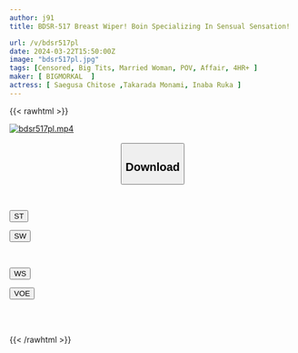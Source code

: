 ```yaml
---
author: j91
title: BDSR-517 Breast Wiper! Boin Specializing In Sensual Sensation! ! Nuruteka Close Contact! Overwhelming Fetish! !

url: /v/bdsr517pl
date: 2024-03-22T15:50:00Z
image: "bdsr517pl.jpg"
tags: [Censored, Big Tits, Married Woman, POV, Affair, 4HR+	]
maker: [ BIGMORKAL  ]
actress: [ Saegusa Chitose ,Takarada Monami, Inaba Ruka ]
---
```



{{< rawhtml >}}

<div class="video" data-videoid="RpBVyQ7BgPuddrb">
    <a href="javascript:;">
        <img src="/v/bdsr517pl/bdsr517pl.jpg" width="WIDTH" height="HEIGHT" alt="bdsr517pl.mp4" loading="lazy">
    </a>
</div>

<script type="text/javascript" src="https://j91.asia/asset/on-demand-st.js"></script>

<br>
  <link rel="stylesheet" href="https://j91.asia/asset/bs5.css">
  
  <center>
  <button class="btn btn-primary" type="button" data-bs-toggle="collapse" data-bs-target=".multi-collapse" aria-expanded="false" aria-controls="multiCollapseExample1 multiCollapseExample2"><h2>Download</h2></button></center>
</p>
<div class="row">
  <div class="col">
    <div class="collapse multi-collapse" id="multiCollapseExample1">
      <div class="card card-body">
	      	      <br>
<div class="buttons">  
<p><a href="https://streamtape.to/v/RpBVyQ7BgPuddrb" target="_blank"><button class="btn-hover color-3"><i class="fa fa-download"></i> ST</button></a></p>
<p><a href="https://asnwish.com/p01ahy5qlgsz" target="_blank"><button class="btn-hover color-2"><i class="fa fa-download"></i> SW</button></a></p></div>
    </div>
  </div>
</div>
  <div class="col">
    <div class="collapse multi-collapse" id="multiCollapseExample2">
      <div class="card card-body">
	      <br>
<div class="buttons">
<p><a href="https://wolfstream.tv/g3uixuwmueyr"><button class="btn-hover color-9"><i class="fa fa-download"></i> WS</button></a></p>
<p><a href="https://voe.sx/opxooq4zaco4"><button class="btn-hover color-8"><i class="fa fa-download"></i> VOE</button></a></p></div>
<br><br>
      </div>
    </div>
  </div>
</div>

{{< /rawhtml >}}